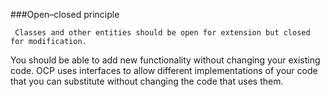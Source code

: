 ###Open–closed principle


`
Classes and other entities should be open for extension but closed for modification.`


You should be able to add new functionality without changing your existing code. OCP uses interfaces to allow different implementations of your code that you can substitute without changing the code that uses them.